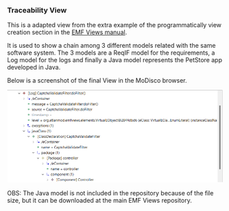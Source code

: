 ### Traceability View

This is a adapted view from the extra example of the programmatically view creation section in the [EMF Views manual](https://www.atlanmod.org/emfviews/manual/user.html#creating-a-view-programmatically).

It is used to show a chain among 3 different models related with the same software system.
The 3 models are a ReqIF model for the requirements, a Log model for the logs and finally a Java model represents the PetStore app developed in Java.

Below is a screenshot of the final View in the MoDisco browser.

<img title="View in the MoDisco browser" alt="Traceability View in the MoDisco browser" src="img/Traceability_modisco.png">

OBS: The Java model is not included in the repository because of the file size, but it can be downloaded at the main EMF Views repository.